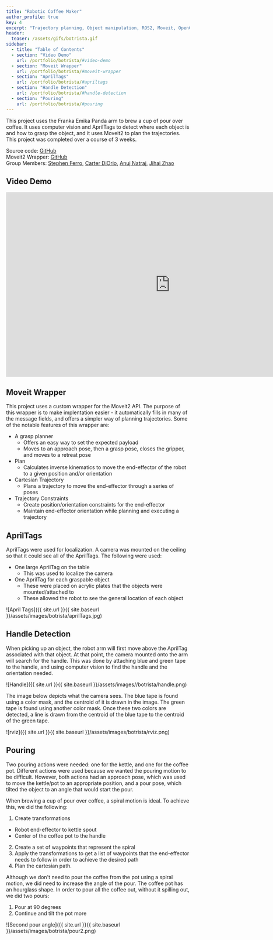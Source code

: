 ```yaml
---
title: "Robotic Coffee Maker"
author_profile: true
key: 4
excerpt: "Trajectory planning, Object manipulation, ROS2, Moveit, OpenCV"
header:
  teaser: /assets/gifs/botrista.gif
sidebar:
  - title: "Table of Contents"
  - section: "Video Demo"
    url: /portfolio/botrista/#video-demo
  - section: "Moveit Wrapper"
    url: /portfolio/botrista/#moveit-wrapper
  - section: "AprilTags"
    url: /portfolio/botrista/#apriltags
  - section: "Handle Detection"
    url: /portfolio/botrista/#handle-detection
  - section: "Pouring"
    url: /portfolio/botrista/#pouring
---
```

This project uses the Franka Emika Panda arm to brew a cup of pour over coffee. It uses computer vision and AprilTags to detect where each object is and how to grasp the object, and it uses Moveit2 to plan the trajectories. This project was completed over a course of 3 weeks.

Source code: [GitHub](https://github.com/kylew239/Botrista-Robotic-Coffee-Maker)\
Moveit2 Wrapper: [GitHub](https://github.com/kylew239/Moveit2-Wrapper)\
Group Members: [Stephen Ferro](scferro.github.io), [Carter DiOrio](www.cdiorio.dev), [Anuj Natraj](https://anujn9.github.io/), [Jihai Zhao](https://jihaizhao.github.io/)

## Video Demo
<iframe width="897" height="505" src="https://www.youtube.com/embed/INRJ8Y_SD4U" title="Making Coffee with a Robot Arm: Botrista" frameborder="0" allow="accelerometer; autoplay; clipboard-write; encrypted-media; gyroscope; picture-in-picture; web-share" allowfullscreen></iframe>


## Moveit Wrapper
This project uses a custom wrapper for the Moveit2 API. The purpose of this wrapper is to make implentation easier - it automatically fills in many of the message fields, and offers a simpler way of planning trajectories. Some of the notable features of this wrapper are:

- A grasp planner
  - Offers an easy way to set the expected payload
  - Moves to an approach pose, then a grasp pose, closes the gripper, and moves to a retreat pose
- Plan
  - Calculates inverse kinematics to move the end-effector of the robot to a given position and/or orientation
- Cartesian Trajectory
  - Plans a trajectory to move the end-effector through a series of poses
- Trajectory Constraints
  - Create position/orientation constraints for the end-effector
  - Maintain end-effector orientation while planning and executing a trajectory


## AprilTags
AprilTags were used for localization. A camera was mounted on the ceiling so that it could see all of the AprilTags. The following were used:

- One large AprilTag on the table
  - This was used to localize the camera
- One AprilTag for each graspable object
  - These were placed on acrylic plates that the objects were mounted/attached to
  - These allowed the robot to see the general location of each object

![April Tags]({{ site.url }}{{ site.baseurl }}/assets/images/botrista/aprilTags.jpg)


## Handle Detection
When picking up an object, the robot arm will first move above the AprilTag associated with that object. At that point, the camera mounted onto the arm will search for the handle. This was done by attaching blue and green tape to the handle, and using computer vision to find the handle and the orientation needed.

![Handle]({{ site.url }}{{ site.baseurl }}/assets/images//botrista/handle.png)

The image below depicts what the camera sees. The blue tape is found using a color mask, and the centroid of it is drawn in the image. The green tape is found using another color mask. Once these two colors are detected, a line is drawn from the centroid of the blue tape to the centroid of the green tape.

![rviz]({{ site.url }}{{ site.baseurl }}/assets/images/botrista/rviz.png)


## Pouring
Two pouring actions were needed: one for the kettle, and one for the coffee pot. Different actions were used because we wanted the pouring motion to be difficult. However, both actions had an approach pose, which was used to move the kettle/pot to an appropriate position, and a pour pose, which tilted the object to an angle that would start the pour.

When brewing a cup of pour over coffee, a spiral motion is ideal. To achieve this, we did the following:
1. Create transformations
  * Robot end-effector to kettle spout
  * Center of the coffee pot to the handle
2. Create a set of waypoints that represent the spiral
3. Apply the transformations to get a list of waypoints that the end-effector needs to follow in order to achieve the desired path
4. Plan the cartesian path.

Although we don't need to pour the coffee from the pot using a spiral motion, we did need to increase the angle of the pour. The coffee pot has an hourglass shape. In order to pour all the coffee out, without it spilling out, we did two pours:
1. Pour at 90 degrees
2. Continue and tilt the pot more

![Second pour angle]({{ site.url }}{{ site.baseurl }}/assets/images/botrista/pour2.png)
